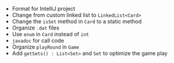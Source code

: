 
* Format for IntelliJ project
* Change from custom linked list to `LinkedList<Card>`
* Change the `isSet` method in `Card` to a static method
* Organize `.dat` files
* Use `enum` in `Card` instead of `int`
* `javadoc` for call code
* Organize `playRound` in `Game`
* Add `getSets() : List<Set>` and `Set` to optimize the game play
